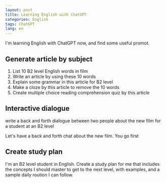 ```yaml
---
layout: post
title: Learning English with ChatGPT
categories: English
tags: ChatGPT
lang: en
---
```


I'm learning English with ChatGPT now, and find some useful promot.

## Generate article by subject

1. List 10 B2 level English words in film 
2. Write an article by using these 10 words
3. Explain some grammar in this article for B2 level
4. Make a cloze by this article to remove the 10 words
5. Create  multiple choice reading comprehension quiz by this article

## Interactive dialogue

write a back and forth dialogue between two people about the new film for a student at an B2 level

Let's have a back and forth chat about the new film. You go first

## Create study plan
I'm an B2 level student in English. Create a study plan for me that includes the concepts I should master to get to the next level, with examples, and a sample daily roution I can follow.